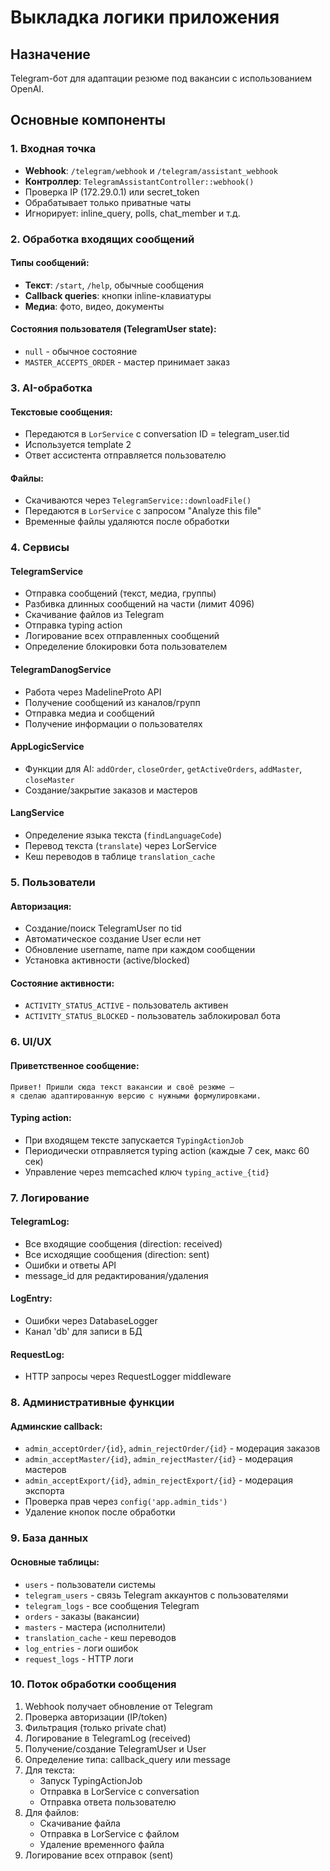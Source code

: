 # Выкладка логики приложения

## Назначение
Telegram-бот для адаптации резюме под вакансии с использованием OpenAI.

## Основные компоненты

### 1. Входная точка
- **Webhook**: `/telegram/webhook` и `/telegram/assistant_webhook`
- **Контроллер**: `TelegramAssistantController::webhook()`
- Проверка IP (172.29.0.1) или secret_token
- Обрабатывает только приватные чаты
- Игнорирует: inline_query, polls, chat_member и т.д.

### 2. Обработка входящих сообщений

#### Типы сообщений:
- **Текст**: `/start`, `/help`, обычные сообщения
- **Callback queries**: кнопки inline-клавиатуры
- **Медиа**: фото, видео, документы

#### Состояния пользователя (TelegramUser state):
- `null` - обычное состояние
- `MASTER_ACCEPTS_ORDER` - мастер принимает заказ

### 3. AI-обработка

#### Текстовые сообщения:
- Передаются в `LorService` с conversation ID = telegram_user.tid
- Используется template 2
- Ответ ассистента отправляется пользователю

#### Файлы:
- Скачиваются через `TelegramService::downloadFile()`
- Передаются в `LorService` с запросом "Analyze this file"
- Временные файлы удаляются после обработки

### 4. Сервисы

#### TelegramService
- Отправка сообщений (текст, медиа, группы)
- Разбивка длинных сообщений на части (лимит 4096)
- Скачивание файлов из Telegram
- Отправка typing action
- Логирование всех отправленных сообщений
- Определение блокировки бота пользователем

#### TelegramDanogService
- Работа через MadelineProto API
- Получение сообщений из каналов/групп
- Отправка медиа и сообщений
- Получение информации о пользователях

#### AppLogicService
- Функции для AI: `addOrder`, `closeOrder`, `getActiveOrders`, `addMaster`, `closeMaster`
- Создание/закрытие заказов и мастеров

#### LangService
- Определение языка текста (`findLanguageCode`)
- Перевод текста (`translate`) через LorService
- Кеш переводов в таблице `translation_cache`

### 5. Пользователи

#### Авторизация:
- Создание/поиск TelegramUser по tid
- Автоматическое создание User если нет
- Обновление username, name при каждом сообщении
- Установка активности (active/blocked)

#### Состояние активности:
- `ACTIVITY_STATUS_ACTIVE` - пользователь активен
- `ACTIVITY_STATUS_BLOCKED` - пользователь заблокировал бота

### 6. UI/UX

#### Приветственное сообщение:
```
Привет! Пришли сюда текст вакансии и своё резюме — 
я сделаю адаптированную версию с нужными формулировками.
```

#### Typing action:
- При входящем тексте запускается `TypingActionJob`
- Периодически отправляется typing action (каждые 7 сек, макс 60 сек)
- Управление через memcached ключ `typing_active_{tid}`

### 7. Логирование

#### TelegramLog:
- Все входящие сообщения (direction: received)
- Все исходящие сообщения (direction: sent)
- Ошибки и ответы API
- message_id для редактирования/удаления

#### LogEntry:
- Ошибки через DatabaseLogger
- Канал 'db' для записи в БД

#### RequestLog:
- HTTP запросы через RequestLogger middleware

### 8. Административные функции

#### Админские callback:
- `admin_acceptOrder/{id}`, `admin_rejectOrder/{id}` - модерация заказов
- `admin_acceptMaster/{id}`, `admin_rejectMaster/{id}` - модерация мастеров
- `admin_acceptExport/{id}`, `admin_rejectExport/{id}` - модерация экспорта
- Проверка прав через `config('app.admin_tids')`
- Удаление кнопок после обработки

### 9. База данных

#### Основные таблицы:
- `users` - пользователи системы
- `telegram_users` - связь Telegram аккаунтов с пользователями
- `telegram_logs` - все сообщения Telegram
- `orders` - заказы (вакансии)
- `masters` - мастера (исполнители)
- `translation_cache` - кеш переводов
- `log_entries` - логи ошибок
- `request_logs` - HTTP логи

### 10. Поток обработки сообщения

1. Webhook получает обновление от Telegram
2. Проверка авторизации (IP/token)
3. Фильтрация (только private chat)
4. Логирование в TelegramLog (received)
5. Получение/создание TelegramUser и User
6. Определение типа: callback_query или message
7. Для текста:
   - Запуск TypingActionJob
   - Отправка в LorService с conversation
   - Отправка ответа пользователю
8. Для файлов:
   - Скачивание файла
   - Отправка в LorService с файлом
   - Удаление временного файла
9. Логирование всех отправок (sent)


